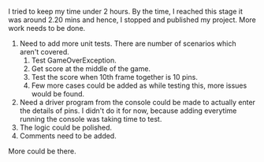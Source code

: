I tried to keep my time under 2 hours. By the time, I reached this stage it was around 2.20 mins and hence, I stopped and published my project. More work needs to be done.
1. Need to add more unit tests. There are number of scenarios which aren't covered.
	1. Test GameOverException.
	2. Get score at the middle of the game.
	3. Test the score when 10th frame together is 10 pins.
	4. Few more cases could be added as while testing this, more issues would be found.
2. Need a driver program from the console could be made to actually enter the details of pins. I didn't do it for now, because adding everytime running the console was taking time to test.
3. The logic could be polished.
4. Comments need to be added.

More could be there.